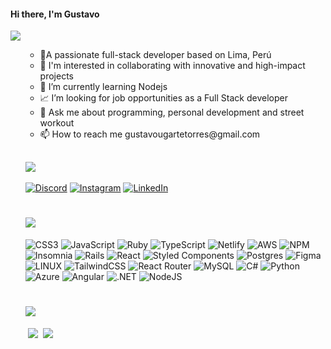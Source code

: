 <h4 align="left">Hi there, I'm Gustavo</h4>
<img src = "https://readme-typing-svg.herokuapp.com?font=Fira+Code&duration=3000&pause=1000&color=38DE98&width=700&lines=Hi+there%2C+I'm+Gustavo;Welcome+to+my+profile!">
<ul>
  <ul>
    <li>🚀A passionate full-stack developer based on Lima, Perú</li>
    <li>👀 I'm interested in collaborating with innovative and high-impact projects</li>
    <li>🌱 I’m currently learning Nodejs</li>
    <li>📈 I’m looking for job opportunities as a Full Stack developer</li>
    <li>💬 Ask me about programming, personal development and street workout</li>
    <li>📫 How to reach me gustavougartetorres@gmail.com</li>
</ul>
  
## <img src="https://readme-typing-svg.herokuapp.com?font=Fira+Code&duration=3000&pause=1000&color=38DE98&repeat=false&width=700&lines=Social:">
[![Discord](https://img.shields.io/badge/Discord-%237289DA.svg?logo=discord&logoColor=white)](https://discord.gg/GustavoUT) [![Instagram](https://img.shields.io/badge/Instagram-%23E4405F.svg?logo=Instagram&logoColor=white)](https://instagram.com/gustavo.ugarte.sw) [![LinkedIn](https://img.shields.io/badge/LinkedIn-%230077B5.svg?logo=linkedin&logoColor=white)](https://linkedin.com/in/gustavo-ugarte-torres/) 

# <img src="https://readme-typing-svg.herokuapp.com?font=Fira+Code&duration=3000&pause=1000&color=38DE98&repeat=false&width=700&lines=Skills:">
![CSS3](https://img.shields.io/badge/css3-%231572B6.svg?style=for-the-badge&logo=css3&logoColor=white) ![JavaScript](https://img.shields.io/badge/javascript-%23323330.svg?style=for-the-badge&logo=javascript&logoColor=%23F7DF1E) ![Ruby](https://img.shields.io/badge/ruby-%23CC342D.svg?style=for-the-badge&logo=ruby&logoColor=white) ![TypeScript](https://img.shields.io/badge/typescript-%23007ACC.svg?style=for-the-badge&logo=typescript&logoColor=white) ![Netlify](https://img.shields.io/badge/netlify-%23000000.svg?style=for-the-badge&logo=netlify&logoColor=#00C7B7) ![AWS](https://img.shields.io/badge/AWS-%23FF9900.svg?style=for-the-badge&logo=amazon-aws&logoColor=white) ![NPM](https://img.shields.io/badge/NPM-%23000000.svg?style=for-the-badge&logo=npm&logoColor=white) ![Insomnia](https://img.shields.io/badge/Insomnia-black?style=for-the-badge&logo=insomnia&logoColor=5849BE) ![Rails](https://img.shields.io/badge/rails-%23CC0000.svg?style=for-the-badge&logo=ruby-on-rails&logoColor=white) ![React](https://img.shields.io/badge/react-%2320232a.svg?style=for-the-badge&logo=react&logoColor=%2361DAFB) ![Styled Components](https://img.shields.io/badge/styled--components-DB7093?style=for-the-badge&logo=styled-components&logoColor=white) ![Postgres](https://img.shields.io/badge/postgres-%23316192.svg?style=for-the-badge&logo=postgresql&logoColor=white) ![Figma](https://img.shields.io/badge/figma-%23F24E1E.svg?style=for-the-badge&logo=figma&logoColor=white) ![LINUX](https://img.shields.io/badge/Linux-FCC624?style=for-the-badge&logo=linux&logoColor=black) ![TailwindCSS](https://img.shields.io/badge/tailwindcss-%2338B2AC.svg?style=for-the-badge&logo=tailwind-css&logoColor=white) ![React Router](https://img.shields.io/badge/React_Router-CA4245?style=for-the-badge&logo=react-router&logoColor=white) ![MySQL](https://img.shields.io/badge/mysql-4479A1.svg?style=for-the-badge&logo=mysql&logoColor=white) ![C#](https://img.shields.io/badge/c%23-%23239120.svg?style=for-the-badge&logo=csharp&logoColor=white) ![Python](https://img.shields.io/badge/python-3670A0?style=for-the-badge&logo=python&logoColor=ffdd54) ![Azure](https://img.shields.io/badge/azure-%230072C6.svg?style=for-the-badge&logo=microsoftazure&logoColor=white) ![Angular](https://img.shields.io/badge/angular-%23DD0031.svg?style=for-the-badge&logo=angular&logoColor=white) ![.NET](https://img.shields.io/badge/.NET-5C2D91?style=for-the-badge&logo=.net&logoColor=white) ![NodeJS](https://img.shields.io/badge/node.js-6DA55F?style=for-the-badge&logo=node.js&logoColor=white)
# <img src="https://readme-typing-svg.herokuapp.com?font=Fira+Code&duration=3000&pause=1000&color=38DE98&repeat=false&width=700&lines=Github-Stats:">
<img/>  ![](https://github-readme-stats.vercel.app/api?username=GustavoUT22&theme=gotham&hide_border=false&include_all_commits=true&count_private=true) 
<img/>  ![](https://github-readme-stats.vercel.app/api/top-langs/?username=GustavoUT22&theme=gotham&hide_border=false&include_all_commits=true&count_private=true&layout=compact)

